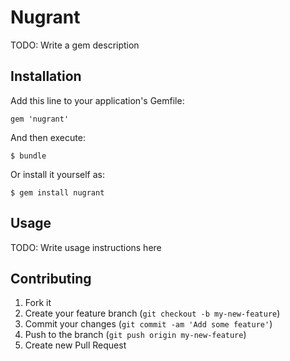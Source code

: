 # Nugrant

TODO: Write a gem description

## Installation

Add this line to your application's Gemfile:

    gem 'nugrant'

And then execute:

    $ bundle

Or install it yourself as:

    $ gem install nugrant

## Usage

TODO: Write usage instructions here

## Contributing

1. Fork it
2. Create your feature branch (`git checkout -b my-new-feature`)
3. Commit your changes (`git commit -am 'Add some feature'`)
4. Push to the branch (`git push origin my-new-feature`)
5. Create new Pull Request
